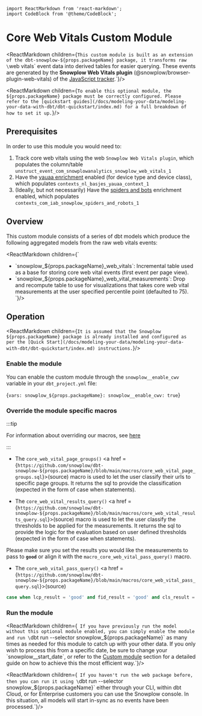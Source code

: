 ```mdx-code-block
import ReactMarkdown from 'react-markdown';
import CodeBlock from '@theme/CodeBlock';
```

# Core Web Vitals Custom Module

<ReactMarkdown children={`This custom module is built as an extension of the dbt-snowplow-${props.packageName} package, it transforms raw \`web vitals\` event data into derived tables for easier querying. These events are generated by the **Snowplow Web Vitals plugin** (@snowplow/browser-plugin-web-vitals) of the [JavaScript tracker](/docs/sources/trackers/web-trackers/index.md).`}/>

<ReactMarkdown children={`To enable this optional module, the ${props.packageName} package must be correctly configured. Please refer to the [quickstart guides](/docs/modeling-your-data/modeling-your-data-with-dbt/dbt-quickstart/index.md) for a full breakdown of how to set it up.`}/>

## Prerequisites

In order to use this module you would need to:

1. Track core web vitals using the web `Snowplow Web Vitals plugin`, which populates the column/table `unstruct_event_com_snowplowanalytics_snowplow_web_vitals_1`
2. Have the [yauaa enrichment](/docs/pipeline/enrichments/available-enrichments/yauaa-enrichment/index.md) enabled (for device type and device class), which populates `contexts_nl_basjes_yauaa_context_1`
3. (Ideally, but not necessarily) Have the [spiders and bots](/docs/pipeline/enrichments/available-enrichments/iab-enrichment/index.md) enrichment enabled, which populates `contexts_com_iab_snowplow_spiders_and_robots_1`

## Overview

This custom module consists of a series of dbt models which produce the following aggregated models from the raw web vitals events:

<ReactMarkdown children={`
- \`snowplow_${props.packageName}_web_vitals\`: Incremental table used as a base for storing core web vital events (first event per page view).
- \`snowplow_${props.packageName}_web_vital_measurements\`: Drop and recompute table to use for visualizations that takes core web vital measurements at the user specified percentile point (defaulted to 75).
`}/>

## Operation

<ReactMarkdown children={`It is assumed that the Snowplow ${props.packageName} package is already installed and configured as per the [Quick Start](/docs/modeling-your-data/modeling-your-data-with-dbt/dbt-quickstart/index.md) instructions.`}/>


### Enable the module

You can enable the custom module through the `snowplow__enable_cwv` variable in your `dbt_project.yml` file:

<CodeBlock language='yaml' title="dbt_project.yml">{`
vars:
  snowplow_${props.packageName}:
    snowplow__enable_cwv: true
    `}
</CodeBlock>

### Override the module specific macros

:::tip

For information about overriding our macros, see [here](/docs/modeling-your-data/modeling-your-data-with-dbt/package-mechanics/overridable-macros/index.md#overriding-macros)

:::

- The `core_web_vital_page_groups()` <a href = {`https://github.com/snowplow/dbt-snowplow-${props.packageName}/blob/main/macros/core_web_vital_page_groups.sql`}>(source)</a> macro is used to let the user classify their urls to specific page groups. It returns the sql to provide the classification (expected in the form of case when statements).

- The `core_web_vital_results_query()` <a href = {`https://github.com/snowplow/dbt-snowplow-${props.packageName}/blob/main/macros/core_web_vital_results_query.sql`}>(source)</a> macro is used to let the user classify the thresholds to be applied for the measurements. It returns the sql to provide the logic for the evaluation based on user defined thresholds (expected in the form of case when statements).

Please make sure you set the results you would like the measurements to pass to **`good`** or align it with the `macro_core_web_vital_pass_query()` macro.

- The `core_web_vital_pass_query()` <a href = {`https://github.com/snowplow/dbt-snowplow-${props.packageName}/blob/main/macros/core_web_vital_pass_query.sql`}>(source)</a>

```sql
case when lcp_result = 'good' and fid_result = 'good' and cls_result = 'good' then 1 else 0 end passed
```

###  Run the module
<ReactMarkdown children={`
If you have previously run the model without this optional module enabled, you can simply enable the module and run \`dbt run --selector snowplow_${props.packageName}\` as many times as needed for this module to catch up with your other data. If you only wish to process this from a specific date, be sure to change your \`snowplow__start_date\`, or refer to the [Custom module](/docs/modeling-your-data/modeling-your-data-with-dbt/dbt-custom-models/index.md) section for a detailed guide on how to achieve this the most efficient way.`}/>

<ReactMarkdown children={`
If you haven't run the web package before, then you can run it using \`dbt run --selector snowplow_${props.packageName}\` either through your CLI, within dbt Cloud, or for Enterprise customers you can use the Snowplow console. In this situation, all models will start in-sync as no events have been processed.`}/>
